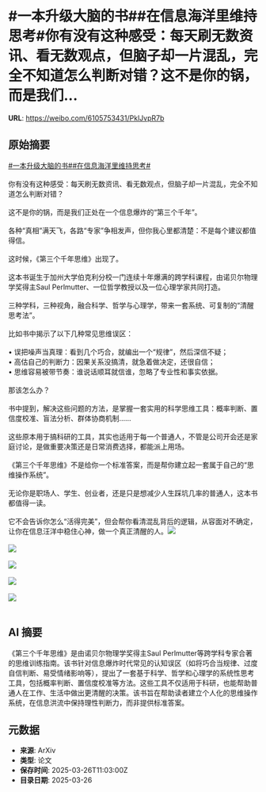 # #一本升级大脑的书##在信息海洋里维持思考#你有没有这种感受：每天刷无数资讯、看无数观点，但脑子却一片混乱，完全不知道怎么判断对错？这不是你的锅，而是我们...

**URL**: https://weibo.com/6105753431/PklJvpR7b

## 原始摘要

<a href="https://m.weibo.cn/search?containerid=231522type%3D1%26t%3D10%26q%3D%23%E4%B8%80%E6%9C%AC%E5%8D%87%E7%BA%A7%E5%A4%A7%E8%84%91%E7%9A%84%E4%B9%A6%23&amp;extparam=%23%E4%B8%80%E6%9C%AC%E5%8D%87%E7%BA%A7%E5%A4%A7%E8%84%91%E7%9A%84%E4%B9%A6%23" data-hide=""><span class="surl-text">#一本升级大脑的书#</span></a><a href="https://m.weibo.cn/search?containerid=231522type%3D1%26t%3D10%26q%3D%23%E5%9C%A8%E4%BF%A1%E6%81%AF%E6%B5%B7%E6%B4%8B%E9%87%8C%E7%BB%B4%E6%8C%81%E6%80%9D%E8%80%83%23&amp;extparam=%23%E5%9C%A8%E4%BF%A1%E6%81%AF%E6%B5%B7%E6%B4%8B%E9%87%8C%E7%BB%B4%E6%8C%81%E6%80%9D%E8%80%83%23" data-hide=""><span class="surl-text">#在信息海洋里维持思考#</span></a><br><br>你有没有这种感受：每天刷无数资讯、看无数观点，但脑子却一片混乱，完全不知道怎么判断对错？<br><br>这不是你的锅，而是我们正处在一个信息爆炸的“第三个千年”。<br><br>各种“真相”满天飞，各路“专家”争相发声，但你我心里都清楚：不是每个建议都值得信。<br><br>这时候，《第三个千年思维》出现了。<br><br>这本书诞生于加州大学伯克利分校一门连续十年爆满的跨学科课程，由诺贝尔物理学奖得主Saul Perlmutter、一位哲学教授以及一位心理学家共同打造。<br><br>三种学科，三种视角，融合科学、哲学与心理学，带来一套系统、可复制的“清醒思考法”。<br><br>比如书中揭示了以下几种常见思维误区：<br><br>•  误把噪声当真理：看到几个巧合，就编出一个“规律”，然后深信不疑；<br>•  高估自己的判断力：因果关系没搞清，就急着做决定，还很自信；<br>•  思维容易被带节奏：谁说话顺耳就信谁，忽略了专业性和事实依据。<br><br>那该怎么办？<br><br>书中提到，解决这些问题的方法，是掌握一套实用的科学思维工具：概率判断、置信度校准、盲法分析、群体协商机制……<br><br>这些原本用于搞科研的工具，其实也适用于每一个普通人，不管是公司开会还是家庭讨论，是做重要决策还是日常消费选择，都能派上用场。<br><br>《第三个千年思维》不是给你一个标准答案，而是帮你建立起一套属于自己的“思维操作系统”。<br><br>无论你是职场人、学生、创业者，还是只是想减少人生踩坑几率的普通人，这本书都值得一读。<br><br>它不会告诉你怎么“活得完美”，但会帮你看清混乱背后的逻辑，从容面对不确定，让你在信息汪洋中稳住心神，做一个真正清醒的人。<img style="" src="https://tvax4.sinaimg.cn/large/006Fd7o3gy1hzuia5v3vrj30m80m8k09.jpg" referrerpolicy="no-referrer"><br><br><img style="" src="https://tvax2.sinaimg.cn/large/006Fd7o3gy1hzuia742ffj30m80m8n7a.jpg" referrerpolicy="no-referrer"><br><br><img style="" src="https://tvax1.sinaimg.cn/large/006Fd7o3gy1hzuia8mxdzj30m80m8gy9.jpg" referrerpolicy="no-referrer"><br><br><img style="" src="https://tvax3.sinaimg.cn/large/006Fd7o3gy1hzuiab0hmqj30m80m8k41.jpg" referrerpolicy="no-referrer"><br><br><img style="" src="https://tvax2.sinaimg.cn/large/006Fd7o3gy1hzuiafzr5rj30m80m8gy8.jpg" referrerpolicy="no-referrer"><br><br>

## AI 摘要

《第三个千年思维》是由诺贝尔物理学奖得主Saul Perlmutter等跨学科专家合著的思维训练指南。该书针对信息爆炸时代常见的认知误区（如将巧合当规律、过度自信判断、易受情绪影响等），提出了一套基于科学、哲学和心理学的系统性思考工具，包括概率判断、置信度校准等方法。这些工具不仅适用于科研，也能帮助普通人在工作、生活中做出更清醒的决策。该书旨在帮助读者建立个人化的思维操作系统，在信息洪流中保持理性判断力，而非提供标准答案。

## 元数据

- **来源**: ArXiv
- **类型**: 论文
- **保存时间**: 2025-03-26T11:03:00Z
- **目录日期**: 2025-03-26
